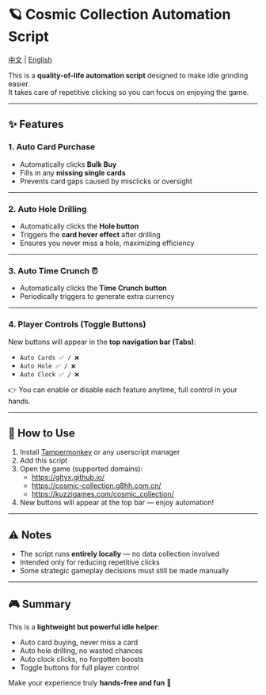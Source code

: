 # 🪐 Cosmic Collection Automation Script  

[中文](README.md) | [English](README_en.md)

This is a **quality-of-life automation script** designed to make idle grinding easier.  
It takes care of repetitive clicking so you can focus on enjoying the game.  

---

## ✨ Features  

### 1. Auto Card Purchase  

- Automatically clicks **Bulk Buy**  
- Fills in any **missing single cards**  
- Prevents card gaps caused by misclicks or oversight  

---

### 2. Auto Hole Drilling  

- Automatically clicks the **Hole button**  
- Triggers the **card hover effect** after drilling  
- Ensures you never miss a hole, maximizing efficiency  

---

### 3. Auto Time Crunch ⏰  

- Automatically clicks the **Time Crunch button**  
- Periodically triggers to generate extra currency  

---

### 4. Player Controls (Toggle Buttons)  

New buttons will appear in the **top navigation bar (Tabs)**:  

- `Auto Cards ✅ / ❌`  
- `Auto Hole ✅ / ❌`  
- `Auto Clock ✅ / ❌`  

👉 You can enable or disable each feature anytime, full control in your hands.  

---

## 🚀 How to Use  

1. Install [Tampermonkey](https://www.tampermonkey.net/) or any userscript manager  
2. Add this script  
3. Open the game (supported domains):  
   - <https://gltyx.github.io/>  
   - <https://cosmic-collection.g8hh.com.cn/>  
   - <https://kuzzigames.com/cosmic_collection/>  
4. New buttons will appear at the top bar — enjoy automation!  

---

## ⚠️ Notes  

- The script runs **entirely locally** — no data collection involved  
- Intended only for reducing repetitive clicks  
- Some strategic gameplay decisions must still be made manually  

---

## 🎮 Summary  

This is a **lightweight but powerful idle helper**:  

- Auto card buying, never miss a card  
- Auto hole drilling, no wasted chances  
- Auto clock clicks, no forgotten boosts  
- Toggle buttons for full player control  

Make your experience truly **hands-free and fun** 🚀
